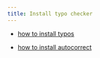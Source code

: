```yaml
---
title: Install typo checker
---
```


- [how to install typos](https://github.com/crate-ci/typos?tab=readme-ov-file#install)

- [how to install autocorrect](https://github.com/huacnlee/autocorrect?tab=readme-ov-file#installation)